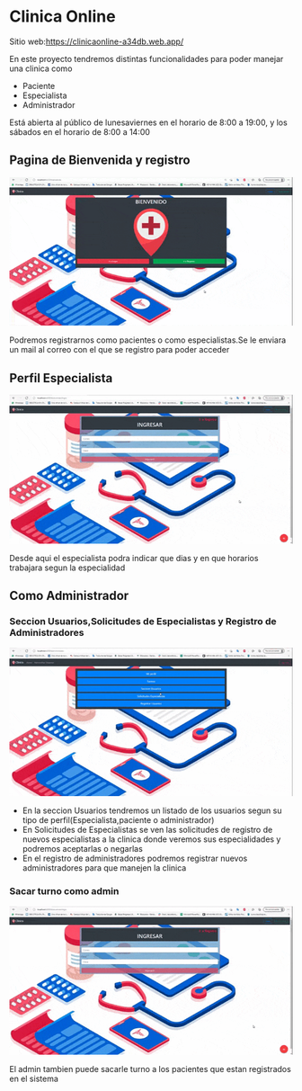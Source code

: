 # Clinica Online

Sitio web:https://clinicaonline-a34db.web.app/

<p>En este proyecto tendremos distintas funcionalidades para poder manejar una clinica como</p>

<ul>
<li>Paciente</li>
<li>Especialista</li>
<li>Administrador</li>
</ul>

Está abierta al público de lunesaviernes en el horario de 8:00 a 19:00, y los sábados en el horario de 8:00 a 14:00

<h2>Pagina de Bienvenida y registro</h2>

<img src="./Readme/registro.gif" >

Podremos registrarnos como pacientes o como especialistas.Se le enviara un mail al correo con el que se registro para poder acceder


<h2>Perfil Especialista</h2>

<img src="./Readme/especialistaPerfil.gif" >

Desde aqui el especialista podra indicar que dias y en que horarios trabajara segun la especialidad


<h2>Como Administrador</h2>
<h3>Seccion Usuarios,Solicitudes de Especialistas y Registro de Administradores</h3>

<img src="./Readme/admin-restoDeFuncionalidades.gif">

<ul>
<li>En la seccion Usuarios tendremos un listado de los usuarios segun su tipo de perfil(Especialista,paciente o administrador)</li>
<li>En Solicitudes de Especialistas se ven las solicitudes de registro de nuevos especialistas a la clinica donde veremos sus especialidades y podremos aceptarlas o negarlas</li>
<li>En el registro de administradores podremos registrar nuevos administradores para que manejen la clinica</li>
</ul>

<h3>Sacar turno como admin</h3>

<img src="./Readme/admin-turnos.gif">

El admin tambien puede sacarle turno a los pacientes que estan registrados en el sistema 



















